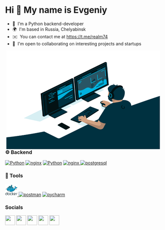 Hi 👋 My name is Evgeniy
=========================

* 🧠  I’m a Python backend-developer
* 🌍  I'm based in Russia, Chelyabinsk
* ✉️  You can contact me at https://t.me/realm74
* 🤝  I'm open to collaborating on interesting projects and startups<br>

<img align="right" alt="GIF" src="https://github.com/reaLm74/reaLm74/blob/main/code.gif?raw=true" width="500" height="320" />

### ⚙️ Backend

<p align="left">
<a href="https://www.python.org/" target="_blank" rel="noreferrer"><img src="https://raw.githubusercontent.com/danielcranney/readme-generator/main/public/icons/skills/python-colored.svg" width="40" height="40" alt="Python" /></a>
<a href="https://www.djangoproject.com" target="_blank" rel="noreferrer"> <img src="https://img.icons8.com/external-tal-revivo-green-tal-revivo/36/external-django-a-high-level-python-web-framework-that-encourages-rapid-development-logo-green-tal-revivo.png" alt="nginx" width="40" height="40"/></a>
<a href="https://www.django-rest-framework.org/" target="_blank" rel="noreferrer"><img src="https://s3.amazonaws.com/media-p.slid.es/uploads/708405/images/4005243/django_rest_500x500.png" width="40" height="40" alt="Python" /></a>
<a href="https://www.nginx.com" target="_blank" rel="noreferrer"> <img src="https://img.icons8.com/color/48/nginx.png" alt="nginx" width="40" height="40" /> </a>
<a href="https://www.postgresql.org" target="_blank" rel="noreferrer"> <img src="https://img.icons8.com/color/48/postgreesql.png" alt="postgresql" width="40" height="40" /> </a>
<br>

### 🔨 Tools

<a href="https://www.docker.com/" target="_blank" rel="noreferrer"> <img src="https://raw.githubusercontent.com/devicons/devicon/master/icons/docker/docker-original-wordmark.svg" alt="docker" width="40" height="40" /> </a>
<a href="https://www.postman.com/" target="_blank" rel="noreferrer"><img width="40" height="40" src="https://img.icons8.com/external-tal-revivo-color-tal-revivo/96/external-postman-is-the-only-complete-api-development-environment-logo-color-tal-revivo.png" alt="postman"/></a>
<a href="https://www.jetbrains.com/pycharm/" target="_blank" rel="noreferrer"><img width="40" height="40" src="https://pics.freeicons.io/uploads/icons/png/11951723851551942290-512.png" alt="pycharm"/></a>
<br>

### Socials

<p align="left">
<a href="https://www.github.com/reaLm74" target="_blank" rel="noreferrer"><img src="https://raw.githubusercontent.com/danielcranney/readme-generator/main/public/icons/socials/github.svg" width="32" height="32" /></a> 
<a href="https://www.linkedin.com/in/realm74" target="_blank" rel="noreferrer"><img src="https://raw.githubusercontent.com/danielcranney/readme-generator/main/public/icons/socials/linkedin.svg" width="32" height="32" /></a>
<a href="https://vk.com/realm74" target="_blank" rel="noreferrer"><img src="https://cdn2.icon-icons.com/icons2/1753/PNG/512/iconfinder-social-media-applications-32vk-4102593_113806.png" width="32" height="32" /></a>
<a href="mailto:geoche74@gmail.com " target="_blank" rel="noreferrer"><img src="https://img.icons8.com/color/48/gmail-new.png" width="32" height="32" /></a>
<a href="https://t.me/realm74" target="_blank" rel="noreferrer"><img src="https://img.icons8.com/color/48/telegram-app--v1.png" width="32" height="32" /></a>
</p>

<!--
**reaLm74/reaLm74** is a ✨ _special_ ✨ repository because its `README.md` (this file) appears on your GitHub profile.

Here are some ideas to get you started:

- 🔭 I’m currently working on ...
- 🌱 I’m currently learning ...
- 👯 I’m looking to collaborate on ...
- 🤔 I’m looking for help with ...
- 💬 Ask me about ...
- 📫 How to reach me: ...
- 😄 Pronouns: ...
- ⚡ Fun fact: ...
-->
